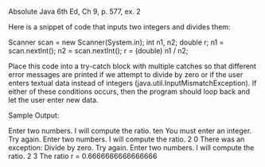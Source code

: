 Absolute Java 6th Ed, Ch 9, p. 577, ex. 2

Here is a snippet of code that inputs two integers and divides them:

Scanner scan = new Scanner(System.in);
int n1, n2;
double r;
n1 = scan.nextInt();
n2 = scan.nextInt();
r = (double) n1 / n2;

Place this code into a try-catch block with multiple catches so that different error messages are printed if we attempt to divide by zero or if the user enters textual data instead of integers (java.util.InputMismatchException). If either of these conditions occurs, then the program should loop back and let the user enter new data.

Sample Output: 

Enter two numbers.  I will compute the ratio.
ten
You must enter an integer.  Try again.
Enter two numbers.  I will compute the ratio.
2
0
There was an exception: Divide by zero.  Try again.
Enter two numbers.  I will compute the ratio.
2
3
The ratio r = 0.6666666666666666

